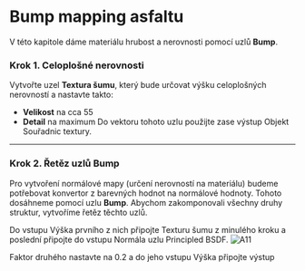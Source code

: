 # Bump mapping asfaltu
V této kapitole dáme materiálu hrubost a nerovnosti pomocí uzlů **Bump**.
### Krok 1. Celoplošné nerovnosti
Vytvořte uzel **Textura šumu**, který bude určovat výšku celoplošných nerovností a nastavte takto:
- **Velikost** na cca 55
- **Detail** na maximum
Do vektoru tohoto uzlu použijte zase výstup Objekt Souřadnic textury.

---
### Krok 2. Řetěz uzlů Bump
Pro vytvoření normálové mapy (určení nerovností na materiálu) budeme potřebovat konvertor z barevných hodnot na normálové hodnoty. Tohoto dosáhneme pomocí uzlu **Bump**. Abychom zakomponovali všechny druhy struktur, vytvoříme řetěz těchto uzlů.

Do vstupu Výška prvního z nich připojte Texturu šumu z minulého kroku a poslední připojte do vstupu Normála uzlu Principled BSDF.
![A11](https://github.com/user-attachments/assets/66b6faab-e1ee-4cc9-ab52-3770675c2971)

Faktor druhého nastavte na 0.2 a do jeho vstupu Výška připojte výstup 
